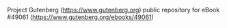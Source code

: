 Project Gutenberg (https://www.gutenberg.org) public repository for eBook #49061 (https://www.gutenberg.org/ebooks/49061)
